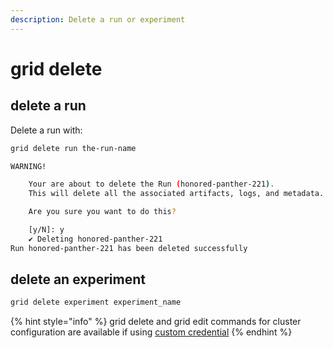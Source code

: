 ```yaml
---
description: Delete a run or experiment
---
```


# grid delete

## delete a run

Delete a run with:

```bash
grid delete run the-run-name
```

```bash
WARNING!

    Your are about to delete the Run (honored-panther-221).
    This will delete all the associated artifacts, logs, and metadata.

    Are you sure you want to do this?

    [y/N]: y
    ✔ Deleting honored-panther-221
Run honored-panther-221 has been deleted successfully
```

## delete an experiment

```bash
grid delete experiment experiment_name
```

{% hint style="info" %}
grid delete and grid edit commands for cluster configuration are available if using [custom credential](../../../platform/upgrades/adding-custom-cloud-credentials.md)
{% endhint %}
